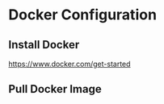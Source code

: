 # Docker Configuration

## Install Docker

<https://www.docker.com/get-started>

## Pull Docker Image
